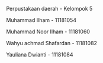 Perpustakaan daerah - Kelompok 5

Muhammad Ilham - 11181054

Muhammad Noor Ilham - 11181060

Wahyu achmad Shafardan - 11181082

Yauliana Dwianti - 11181084
